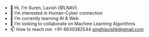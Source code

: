 - 👋 Hi, I’m Suren, Lavish (@LNAV).
- 👀 I’m interested in Human-Cyber connection
- 🌱 I’m currently learning AI & Web
- 💞️ I’m looking to collaborate on Machine Learning Algorithms
- 📫 How to reach me:
    +91-8630362544
    singhlavishk@gmail.com

<!---
LNAV/LNAV is a ✨ special ✨ repository because its `README.md` (this file) appears on your GitHub profile.
You can click the Preview link to take a look at your changes.
--->
